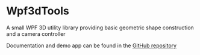 ﻿# Wpf3dTools
A small WPF 3D utility library providing basic geometric shape construction and a camera controller     

Documentation and demo app can be found in the [GitHub repository](https://github.com/JohanDonne/Wpf3dTools)